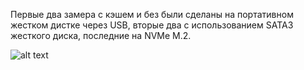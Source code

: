 Первые два замера с кэшем и без были сделаны на портативном жестком дистке через USB, вторые два с использованием SATA3 жесткого диска, последние на NVMe M.2.

![alt text](https://sun9-64.userapi.com/5p6elAmxxBEyjb2_XeB6p2gRCFyhNW1bYEiH3Q/4N35L3q9bys.jpg)
